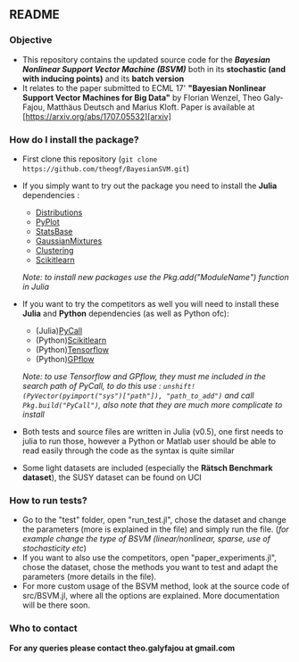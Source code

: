 ## README ##


### Objective ###

* This repository contains the updated source code for the ***Bayesian Nonlinear Support Vector Machine (BSVM)*** both in its **stochastic (and with inducing points)** and its **batch version**
* It relates to the paper submitted to ECML 17' __"Bayesian Nonlinear Support Vector Machines for Big Data"__ by Florian Wenzel, Theo Galy-Fajou, Matthäus Deutsch and Marius Kloft. Paper is available at [https://arxiv.org/abs/1707.05532][arxiv]

### How do I install the package? ###

* First clone this repository (`git clone https://github.com/theogf/BayesianSVM.git`)
* If you simply want to try out the package you need to install the **Julia** dependencies :
    - [Distributions][dist]
    - [PyPlot][pyplot]
    - [StatsBase][statsbase]
    - [GaussianMixtures][gaussm]
    - [Clustering][clustering]
    - [Scikitlearn][scikitjl]
    
    *Note: to install new packages use the Pkg.add("ModuleName") function in Julia*
* If you want to try the competitors as well you will need to install these **Julia** and **Python** dependencies (as well as Python ofc): 
    * (Julia)[PyCall][pycall]
    * (Python)[Scikitlearn][scikit]
    * (Python)[Tensorflow][tflow]
    * (Python)[GPflow][gpflow]
    
    *Note: to use Tensorflow and GPflow, they must me included in the search path of PyCall, to do this use : `unshift!(PyVector(pyimport("sys")["path"]), "path_to_add")` and call `Pkg.build("PyCall")`, also note that they are much more complicate to install*
* Both tests and source files are written in Julia (v0.5), one first needs to julia to run those, however a Python or Matlab user should be able to read easily through the code as the syntax is quite similar
* Some light datasets are included (especially the **Rätsch Benchmark dataset**), the SUSY dataset can be found on UCI
### How to run tests? ###

* Go to the "test" folder, open "run_test.jl", chose the dataset and change the parameters (more is explained in the file) and simply run the file. (*for example change the type of BSVM (linear/nonlinear, sparse, use of stochasticity etc*)
* If you want to also use the competitors, open "paper_experiments.jl", chose the dataset, chose the methods you want to test and adapt the parameters (more details in the file).
* For more custom usage of the BSVM method, look at the source code of src/BSVM.jl, where all the options are explained. More documentation will be there soon.

### Who to contact ###

**For any queries please contact theo.galyfajou at gmail.com**

   [arxiv]: <https://arxiv.org/abs/1707.05532>
   [dist]: <https://github.com/JuliaStats/Distributions.jl>
   [pyplot]: <https://github.com/JuliaPy/PyPlot.jl>
   [pycall]:<https://github.com/JuliaPy/PyCall.jl>
   [statsbase]:<https://github.com/JuliaStats/StatsBase.jl>
   [gaussm]:<https://github.com/davidavdav/GaussianMixtures.jl>
   [clustering]:<https://github.com/JuliaStats/Clustering.jl>
   [scikitjl]:<https://github.com/cstjean/ScikitLearn.jl>
   [scikit]:<http://scikit-learn.org/stable/>
   [tflow]:<https://www.tensorflow.org/>
   [gpflow]:<https://github.com/GPflow/GPflow>
